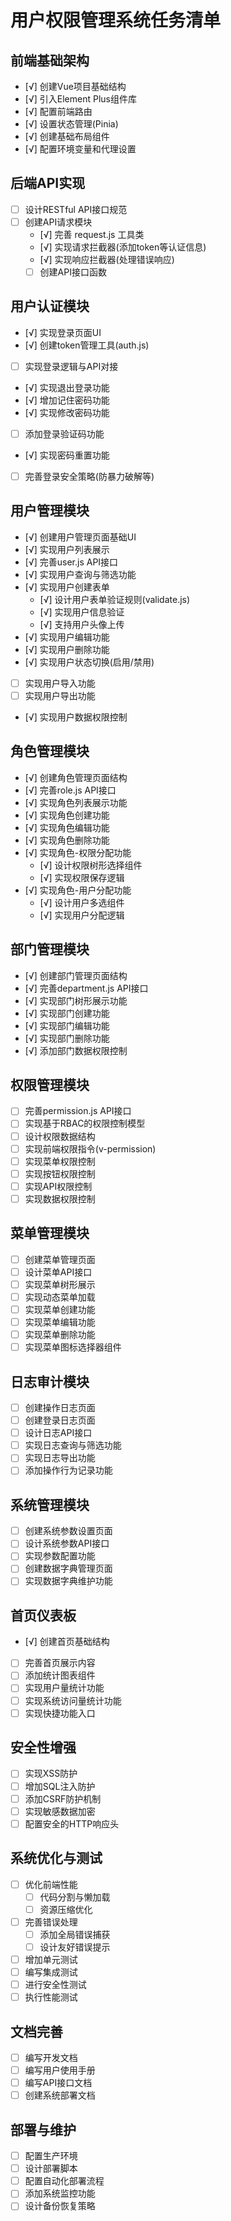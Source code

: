 # 用户权限管理系统任务清单

## 前端基础架构
- [√] 创建Vue项目基础结构
- [√] 引入Element Plus组件库
- [√] 配置前端路由
- [√] 设置状态管理(Pinia)
- [√] 创建基础布局组件
- [√] 配置环境变量和代理设置

## 后端API实现
- [ ] 设计RESTful API接口规范
- [ ] 创建API请求模块
  - [√] 完善 request.js 工具类
  - [√] 实现请求拦截器(添加token等认证信息)
  - [√] 实现响应拦截器(处理错误响应)
  - [ ] 创建API接口函数

## 用户认证模块
- [√] 实现登录页面UI
- [√] 创建token管理工具(auth.js)
- [ ] 实现登录逻辑与API对接
- [√] 实现退出登录功能
- [√] 增加记住密码功能
- [√] 实现修改密码功能
- [ ] 添加登录验证码功能
- [√] 实现密码重置功能
- [ ] 完善登录安全策略(防暴力破解等)

## 用户管理模块
- [√] 创建用户管理页面基础UI
- [√] 实现用户列表展示
- [√] 完善user.js API接口
- [√] 实现用户查询与筛选功能
- [√] 实现用户创建表单
  - [√] 设计用户表单验证规则(validate.js)
  - [√] 实现用户信息验证
  - [√] 支持用户头像上传
- [√] 实现用户编辑功能
- [√] 实现用户删除功能
- [√] 实现用户状态切换(启用/禁用)
- [ ] 实现用户导入功能
- [ ] 实现用户导出功能
- [√] 实现用户数据权限控制

## 角色管理模块
- [√] 创建角色管理页面结构
- [√] 完善role.js API接口
- [√] 实现角色列表展示功能
- [√] 实现角色创建功能
- [√] 实现角色编辑功能
- [√] 实现角色删除功能
- [√] 实现角色-权限分配功能
  - [√] 设计权限树形选择组件
  - [√] 实现权限保存逻辑
- [√] 实现角色-用户分配功能
  - [√] 设计用户多选组件
  - [√] 实现用户分配逻辑

## 部门管理模块
- [√] 创建部门管理页面结构
- [√] 完善department.js API接口
- [√] 实现部门树形展示功能
- [√] 实现部门创建功能
- [√] 实现部门编辑功能
- [√] 实现部门删除功能
- [√] 添加部门数据权限控制

## 权限管理模块
- [ ] 完善permission.js API接口
- [ ] 实现基于RBAC的权限控制模型
- [ ] 设计权限数据结构
- [ ] 实现前端权限指令(v-permission)
- [ ] 实现菜单权限控制
- [ ] 实现按钮权限控制
- [ ] 实现API权限控制
- [ ] 实现数据权限控制

## 菜单管理模块
- [ ] 创建菜单管理页面
- [ ] 设计菜单API接口
- [ ] 实现菜单树形展示
- [ ] 实现动态菜单加载
- [ ] 实现菜单创建功能
- [ ] 实现菜单编辑功能
- [ ] 实现菜单删除功能
- [ ] 实现菜单图标选择器组件

## 日志审计模块
- [ ] 创建操作日志页面
- [ ] 创建登录日志页面
- [ ] 设计日志API接口
- [ ] 实现日志查询与筛选功能
- [ ] 实现日志导出功能
- [ ] 添加操作行为记录功能

## 系统管理模块
- [ ] 创建系统参数设置页面
- [ ] 设计系统参数API接口
- [ ] 实现参数配置功能
- [ ] 创建数据字典管理页面
- [ ] 实现数据字典维护功能

## 首页仪表板
- [√] 创建首页基础结构
- [ ] 完善首页展示内容
- [ ] 添加统计图表组件
- [ ] 实现用户量统计功能
- [ ] 实现系统访问量统计功能
- [ ] 实现快捷功能入口

## 安全性增强
- [ ] 实现XSS防护
- [ ] 增加SQL注入防护
- [ ] 添加CSRF防护机制
- [ ] 实现敏感数据加密
- [ ] 配置安全的HTTP响应头

## 系统优化与测试
- [ ] 优化前端性能
  - [ ] 代码分割与懒加载
  - [ ] 资源压缩优化
- [ ] 完善错误处理
  - [ ] 添加全局错误捕获
  - [ ] 设计友好错误提示
- [ ] 增加单元测试
- [ ] 编写集成测试
- [ ] 进行安全性测试
- [ ] 执行性能测试

## 文档完善
- [ ] 编写开发文档
- [ ] 编写用户使用手册
- [ ] 编写API接口文档
- [ ] 创建系统部署文档

## 部署与维护
- [ ] 配置生产环境
- [ ] 设计部署脚本
- [ ] 配置自动化部署流程
- [ ] 添加系统监控功能
- [ ] 设计备份恢复策略 